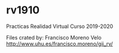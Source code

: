 # rv1910
Practicas Realidad Virtual Curso 2019-2020

Files crated by: Francisco Moreno Velo http://www.uhu.es/francisco.moreno/gii_rv/


